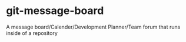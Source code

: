 # git-message-board
A message board/Calender/Development Planner/Team forum that runs inside of a repository
